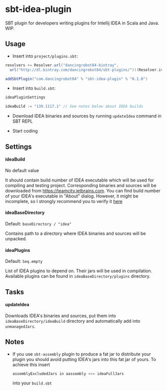 # sbt-idea-plugin

SBT plugin for developers writing plugins for Intellij IDEA in Scala and Java. WIP.

## Usage

* Insert into `project/plugins.sbt`:

```Scala
resolvers += Resolver.url("dancingrobot84-bintray",
  url("http://dl.bintray.com/dancingrobot84/sbt-plugins/"))(Resolver.ivyStylePatterns)

addSbtPlugin("com.dancingrobot84" % "sbt-idea-plugin" % "0.1.0")
```

* Insert into `build.sbt`:

```Scala
ideaPluginSettings

ideaBuild := "139.1117.1" // See notes below about IDEA builds
```

* Download IDEA binaries and sources by running `updateIdea` command in SBT REPL

* Start coding

## Settings

#### ideaBuild

No default value

It should contain build number of IDEA executable which will be used for
compiling and testing project. Corresponding binaries and sources will be
downloaded from https://teamcity.jetbrains.com. You can find build number of
your IDEA's executable in "About" dialog. However, it might be incomplete, so I
strongly recommend you to verify it
[here](https://teamcity.jetbrains.com/viewType.html?buildTypeId=bt410&tab=buildTypeStatusDiv&branch_IntelliJIdeaCe=__all_branches__)

#### ideaBaseDirectory

Default: `baseDirectory / "idea"`

Contains path to a directory where IDEA binaries and sources will be unpacked.

#### ideaPlugins

Default: `Seq.empty`

List of IDEA plugins to depend on. Their jars will be used in compilation.
Available plugins can be found in `ideaBaseDirectory/plugins` directory.

## Tasks

#### updateIdea

Downloads IDEA's binaries and sources, put them into
`ideaBaseDirectory/ideaBuild` directory and automatically add into
`unmanagedJars`.

## Notes

- If you use `sbt-assembly` plugin to produce a fat jar to
  distribute your plugin you should avoid putting IDEA's jars
  into this fat jar of yours. To achieve this insert

  ```Scala
  assemblyExcludedJars in aassembly <<= ideaFullJars
  ```

  into your `build.sbt`
